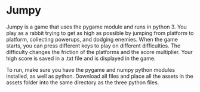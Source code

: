 # Jumpy
Jumpy is a game that uses the pygame module and runs in python 3. 
You play as a rabbit trying to get as high as possible by jumping from platform to platform,
collecting powerups, and dodging enemies. When the game starts, you can press different keys to 
play on different difficulties. The difficulty changes the friction of the platforms and the score multiplier.
Your high score is saved in a .txt file and is displayed in the game.

To run, make sure you have the pygame and numpy python modules installed, as well as python. Download all files
and place all the assets in the assets folder into the same directory as the three python files.
